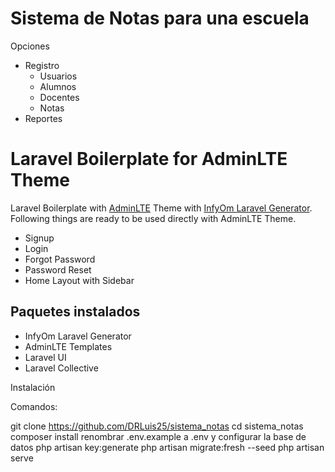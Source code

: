 
# Sistema de Notas para una escuela

Opciones
 - Registro
    - Usuarios
    - Alumnos
    - Docentes
    - Notas
 - Reportes

# Laravel Boilerplate for AdminLTE Theme

Laravel Boilerplate with [AdminLTE](https://adminlte.io/) Theme with [InfyOm Laravel Generator](https://github.com/InfyOmLabs/laravel-generator).
Following things are ready to be used directly with AdminLTE Theme.

- Signup
- Login
- Forgot Password
- Password Reset
- Home Layout with Sidebar

## Paquetes instalados

- InfyOm Laravel Generator
- AdminLTE Templates
- Laravel UI
- Laravel Collective


Instalación

Comandos:

git clone https://github.com/DRLuis25/sistema_notas
cd sistema_notas
composer install
renombrar .env.example a .env y configurar la base de datos
php artisan key:generate
php artisan migrate:fresh --seed
php artisan serve
